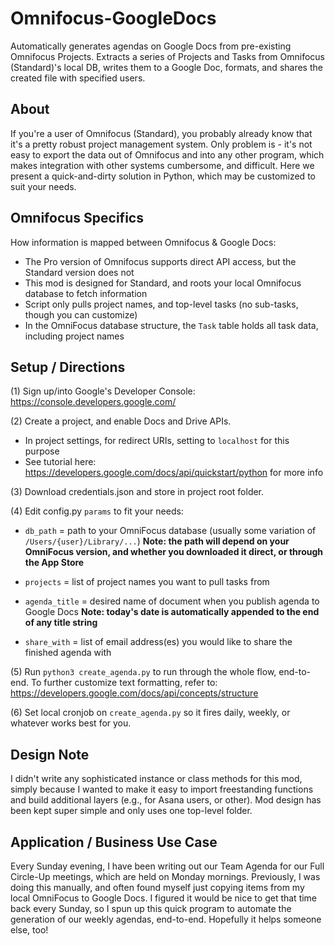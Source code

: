 # Omnifocus-GoogleDocs
Automatically generates agendas on Google Docs from pre-existing Omnifocus Projects. Extracts a series of Projects and Tasks from Omnifocus (Standard)'s local DB, writes them to a Google Doc, formats, and shares the created file with specified users. 

## About
If you're a user of Omnifocus (Standard), you probably already know that it's a pretty robust project management system. Only problem is - it's not easy to export the data out of Omnifocus and into any other program, which makes integration with other systems cumbersome, and difficult. Here we present a quick-and-dirty solution in Python,  which may be customized to suit your needs. 

## Omnifocus Specifics
How information is mapped between Omnifocus & Google Docs: 
- The Pro version of Omnifocus supports direct API access, but the Standard version does not
- This mod is designed for Standard, and roots your local Omnifocus database to fetch information
- Script only pulls project names, and top-level tasks (no sub-tasks, though you can customize)
- In the OmniFocus database structure, the `Task` table holds all task data, including project names

## Setup / Directions
(1) Sign up/into Google's Developer Console: https://console.developers.google.com/

(2) Create a project, and enable Docs and Drive APIs.
- In project settings, for redirect URIs, setting to `localhost` for this purpose
- See tutorial here: https://developers.google.com/docs/api/quickstart/python for more info

(3) Download credentials.json and store in project root folder.

(4) Edit config.py `params` to fit your needs:

- `db_path` = path to your OmniFocus database (usually some variation of `/Users/{user}/Library/...`)
**Note: the path will depend on your OmniFocus version, and whether you downloaded it direct, or through the App Store**

- `projects` = list of project names you want to pull tasks from

- `agenda_title` = desired name of document when you publish agenda to Google Docs
**Note: today's date is automatically appended to the end of any title string**

- `share_with` = list of email address(es) you would like to share the finished agenda with

(5) Run `python3 create_agenda.py` to run through the whole flow, end-to-end.
To further customize text formatting, refer to: https://developers.google.com/docs/api/concepts/structure

(6) Set local cronjob on `create_agenda.py` so it fires daily, weekly, or whatever works best for you. 

## Design Note
I didn't write any sophisticated instance or class methods for this mod, simply because I wanted to make it easy to import freestanding functions and build additional layers (e.g., for Asana users, or other). Mod design has been kept super simple and only uses one top-level folder. 

## Application / Business Use Case
Every Sunday evening, I have been writing out our Team Agenda for our Full Circle-Up meetings, which are held on Monday mornings. Previously, I was doing this manually, and often found myself just copying items from my local OmniFocus to Google Docs. I figured it would be nice to get that time back every Sunday, so I spun up this quick program to automate the generation of our weekly agendas, end-to-end. Hopefully it helps someone else, too!  